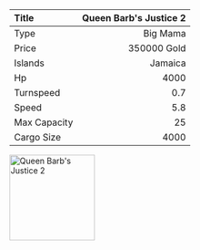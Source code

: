 |Title        | Queen Barb's Justice 2
|:-|-:
|Type         | Big Mama     
|Price        | 350000 Gold    
|Islands      | Jamaica
|Hp           | 4000
|Turnspeed    | 0.7
|Speed        | 5.8
|Max Capacity | 25
|Cargo Size   | 4000

<img src="assets/img/queenBarbsJustice.png" alt="Queen Barb's Justice 2"  width="150px" length="150px">